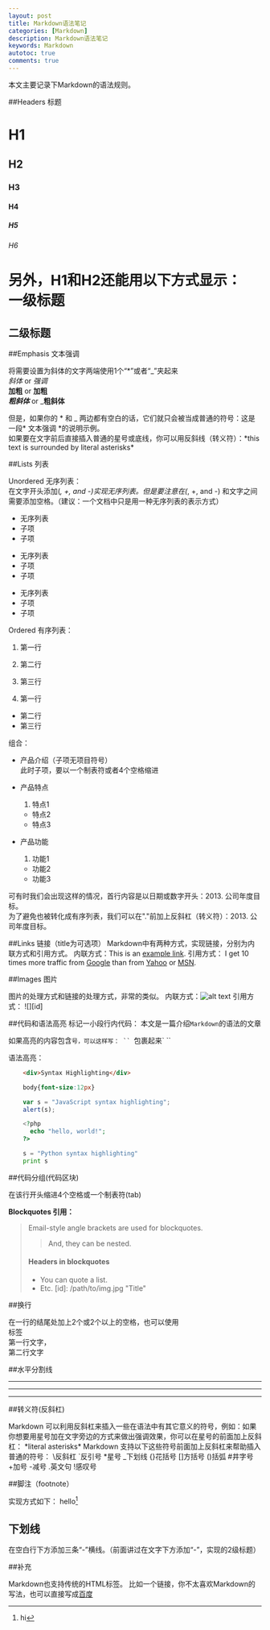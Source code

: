 ```yaml
---
layout: post
title: Markdown语法笔记
categories: [Markdown]
description: Markdown语法笔记
keywords: Markdown
autotoc: true
comments: true
---
```


本文主要记录下Markdown的语法规则。

##Headers 标题      

#  H1
##  H2
###  H3
####  H4
#####  H5
######  H6

另外，H1和H2还能用以下方式显示：      
一级标题   
===
 
二级标题    
---     

##Emphasis 文本强调

将需要设置为斜体的文字两端使用1个“*”或者“_”夹起来       
*斜体* or _强调_    
**加粗** or __加粗__    
***粗斜体*** or ___粗斜体__   
 
但是，如果你的 * 和 _ 两边都有空白的话，它们就只会被当成普通的符号：这是一段* 文本强调 *的说明示例。    
如果要在文字前后直接插入普通的星号或底线，你可以用反斜线（转义符）：\*this text is surrounded by literal asterisks\*    

##Lists 列表

Unordered 无序列表：    
在文字开头添加(*, +, and -)实现无序列表。但是要注意在(*, +, and -) 和文字之间需要添加空格。（建议：一个文档中只是用一种无序列表的表示方式）                 
* 无序列表        
* 子项         
* 子项           
  
+ 无序列表      
+ 子项          
+ 子项           
 
- 无序列表         
- 子项         
- 子项       
 
Ordered 有序列表：        
1. 第一行        
2. 第二行      
3. 第三行       
  
1. 第一行         
- 第二行        
- 第三行            
 
组合：           
* 产品介绍（子项无项目符号）         
    此时子项，要以一个制表符或者4个空格缩进           
 
* 产品特点           
    1. 特点1         
    - 特点2         
    - 特点3           
* 产品功能           
    1. 功能1            
    - 功能2         
    - 功能3             
 
可有时我们会出现这样的情况，首行内容是以日期或数字开头：2013. 公司年度目标。            
为了避免也被转化成有序列表，我们可以在"."前加上反斜杠（转义符）：2013\. 公司年度目标。          

##Links 链接（title为可选项）
Markdown中有两种方式，实现链接，分别为内联方式和引用方式。
内联方式：This is an [example link](http://example.com/).
引用方式：
I get 10 times more traffic from [Google][1] than from [Yahoo][2] or [MSN][3].  

[1]: http://google.com/        "Google" 
[2]: http://search.yahoo.com/  "Yahoo Search" 
[3]: http://search.msn.com/    "MSN Search"  


##Images 图片

图片的处理方式和链接的处理方式，非常的类似。
内联方式：![alt text](/path/to/img.jpg "Title")
引用方式：
![][id] 

##代码和语法高亮
标记一小段行内代码：
本文是一篇介绍`Markdown`的语法的文章
 
如果高亮的内容包含`号，可以这样写：
`` `包裹起来` ``
 
语法高亮：
```html
    <div>Syntax Highlighting</div>
```
```css
    body{font-size:12px}
```
 
```javascript
    var s = "JavaScript syntax highlighting";
    alert(s);
```
```php
    <?php
      echo "hello, world!";
    ?>
```
```python
    s = "Python syntax highlighting"
    print s
```

##代码分组(代码区块)

在该行开头缩进4个空格或一个制表符(tab)
 
<strong>Blockquotes 引用：</strong>
> Email-style angle brackets
> are used for blockquotes.
> > And, they can be nested.
> #### Headers in blockquotes
> * You can quote a list.
> * Etc.
[id]: /path/to/img.jpg "Title"


##换行

在一行的结尾处加上2个或2个以上的空格，也可以使用</br>标签</br>
第一行文字，</br>
第二行文字</br>

##水平分割线

***
* * *
- - -

##转义符(反斜杠)

Markdown 可以利用反斜杠来插入一些在语法中有其它意义的符号，例如：如果你想要用星号加在文字旁边的方式来做出强调效果，你可以在星号的前面加上反斜杠：
\*literal asterisks\*
Markdown 支持以下这些符号前面加上反斜杠来帮助插入普通的符号：
\反斜杠  `反引号  *星号  _下划线  {}花括号  []方括号  ()括弧  #井字号  +加号  -减号  .英文句 !感叹号

##脚注（footnote）

实现方式如下：
hello[^hello]


[^hello]: hi

##  下划线
在空白行下方添加三条“-”横线。（前面讲过在文字下方添加“-”，实现的2级标题）


##补充

Markdown也支持传统的HTML标签。
比如一个链接，你不太喜欢Markdown的写法，也可以直接写成<a href="http://www.baidu.com">百度</a>




